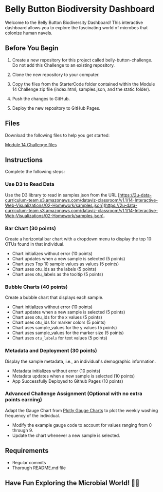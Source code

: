 # Belly Button Biodiversity Dashboard

Welcome to the Belly Button Biodiversity Dashboard! This interactive dashboard allows you to explore the fascinating world of microbes that colonize human navels.

## Before You Begin

1. Create a new repository for this project called belly-button-challenge. Do not add this Challenge to an existing repository.

2. Clone the new repository to your computer.

3. Copy the files from the StarterCode folder contained within the Module 14 Challenge zip file (index.html, samples.json, and the static folder).

4. Push the changes to GitHub.

5. Deploy the new repository to GitHub Pages.

## Files

Download the following files to help you get started:

[Module 14 Challenge files](https://your-link-here)

## Instructions

Complete the following steps:

### Use D3 to Read Data

Use the D3 library to read in samples.json from the URL [https://2u-data-curriculum-team.s3.amazonaws.com/dataviz-classroom/v1.1/14-Interactive-Web-Visualizations/02-Homework/samples.json](https://2u-data-curriculum-team.s3.amazonaws.com/dataviz-classroom/v1.1/14-Interactive-Web-Visualizations/02-Homework/samples.json).

### Bar Chart (30 points)

Create a horizontal bar chart with a dropdown menu to display the top 10 OTUs found in that individual.

- Chart initializes without error (10 points)
- Chart updates when a new sample is selected (5 points)
- Chart uses Top 10 sample values as values (5 points)
- Chart uses otu_ids as the labels (5 points)
- Chart uses otu_labels as the tooltip (5 points)

### Bubble Charts (40 points)

Create a bubble chart that displays each sample.

- Chart initializes without error (10 points)
- Chart updates when a new sample is selected (5 points)
- Chart uses otu_ids for the x values (5 points)
- Chart uses otu_ids for marker colors (5 points)
- Chart uses sample_values for the y values (5 points)
- Chart uses sample_values for the marker size (5 points)
- Chart uses `otu_labels` for text values (5 points)

### Metadata and Deployment (30 points)

Display the sample metadata, i.e., an individual's demographic information.

- Metadata initializes without error (10 points)
- Metadata updates when a new sample is selected (10 points)
- App Successfully Deployed to Github Pages (10 points)

### Advanced Challenge Assignment (Optional with no extra points earning)

Adapt the Gauge Chart from [Plotly Gauge Charts](https://plotly.com/javascript/gauge-charts/) to plot the weekly washing frequency of the individual.

- Modify the example gauge code to account for values ranging from 0 through 9.
- Update the chart whenever a new sample is selected.

## Requirements

- Regular commits
- Thorough README.md file

## Have Fun Exploring the Microbial World! 🦠🔬
